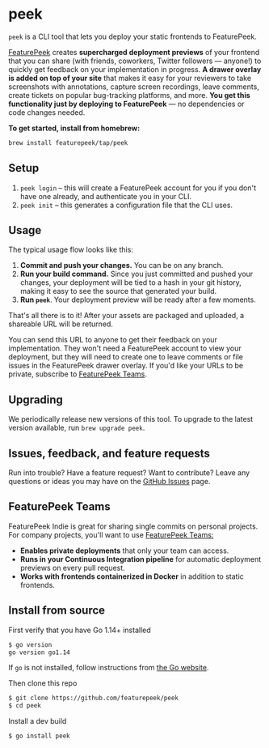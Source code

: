 # peek

`peek` is a CLI tool that lets you deploy your static frontends to FeaturePeek. 

[FeaturePeek](https://featurepeek.com) creates **supercharged deployment previews** of your frontend that you can share (with friends, coworkers, Twitter followers — anyone!) to quickly get feedback on your implementation in progress. **A drawer overlay is added on top of your site** that makes it easy for your reviewers to take screenshots with annotations, capture screen recordings, leave comments, create tickets on popular bug-tracking platforms, and more. **You get this functionality just by deploying to FeaturePeek** — no dependencies or code changes needed.

**To get started, install from homebrew:**

```bash
brew install featurepeek/tap/peek
```

## Setup

1. `peek login` – this will create a FeaturePeek account for you if you don't have one already, and authenticate you in your CLI.
1. `peek init` – this generates a configuration file that the CLI uses.

## Usage

The typical usage flow looks like this:

1. **Commit and push your changes.** You can be on any branch.
2. **Run your build command.** Since you just committed and pushed your changes, your deployment will be tied to a hash in your git history, making it easy to see the source that generated your build.
3. **Run `peek`**. Your deployment preview will be ready after a few moments.

That's all there is to it! After your assets are packaged and uploaded, a shareable URL will be returned.

You can send this URL to anyone to get their feedback on your implementation. They won't need a FeaturePeek account to view your deployment, but they will need to create one to leave comments or file issues in the FeaturePeek drawer overlay. If you'd like your URLs to be private, subscribe to [FeaturePeek Teams](https://featurepeek.com/pricing).

## Upgrading

We periodically release new versions of this tool. To upgrade to the latest version available, run `brew upgrade peek`.

## Issues, feedback, and feature requests

Run into trouble? Have a feature request? Want to contribute? Leave any questions or ideas you may have on the [GitHub Issues](https://github.com/featurepeek/peek/issues) page.

## FeaturePeek Teams

FeaturePeek Indie is great for sharing single commits on personal projects. For company projects, you'll want to use [FeaturePeek Teams:](https://featurepeek.com/pricing)

- **Enables private deployments** that only your team can access.
- **Runs in your Continuous Integration pipeline** for automatic deployment previews on every pull request.
- **Works with frontends containerized in Docker** in addition to static frontends.

## Install from source
First verify that you have Go 1.14+ installed
```bash
$ go version
go version go1.14
```
If `go` is not installed, follow instructions from [the Go website](https://golang.org/doc/install).

Then clone this repo
```bash
$ git clone https://github.com/featurepeek/peek
$ cd peek
```

Install a dev build
```bash
$ go install peek
```
